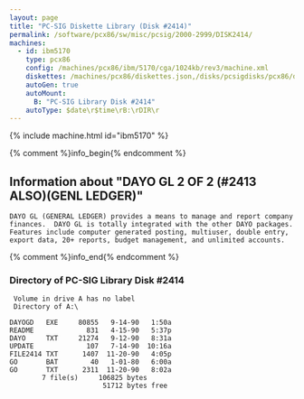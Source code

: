 ```yaml
---
layout: page
title: "PC-SIG Diskette Library (Disk #2414)"
permalink: /software/pcx86/sw/misc/pcsig/2000-2999/DISK2414/
machines:
  - id: ibm5170
    type: pcx86
    config: /machines/pcx86/ibm/5170/cga/1024kb/rev3/machine.xml
    diskettes: /machines/pcx86/diskettes.json,/disks/pcsigdisks/pcx86/diskettes.json
    autoGen: true
    autoMount:
      B: "PC-SIG Library Disk #2414"
    autoType: $date\r$time\rB:\rDIR\r
---
```


{% include machine.html id="ibm5170" %}

{% comment %}info_begin{% endcomment %}

## Information about "DAYO GL 2 OF 2 (#2413 ALSO)(GENL LEDGER)"

    DAYO GL (GENERAL LEDGER) provides a means to manage and report company
    finances.  DAYO GL is totally integrated with the other DAYO packages.
    Features include computer generated posting, multiuser, double entry,
    export data, 20+ reports, budget management, and unlimited accounts.
{% comment %}info_end{% endcomment %}


### Directory of PC-SIG Library Disk #2414

     Volume in drive A has no label
     Directory of A:\

    DAYOGD   EXE     80855   9-14-90   1:50a
    README             831   4-15-90   5:37p
    DAYO     TXT     21274   9-12-90   8:31a
    UPDATE             107   7-14-90  10:16a
    FILE2414 TXT      1407  11-20-90   4:05p
    GO       BAT        40   1-01-80   6:00a
    GO       TXT      2311  11-20-90   8:02a
            7 file(s)     106825 bytes
                           51712 bytes free
